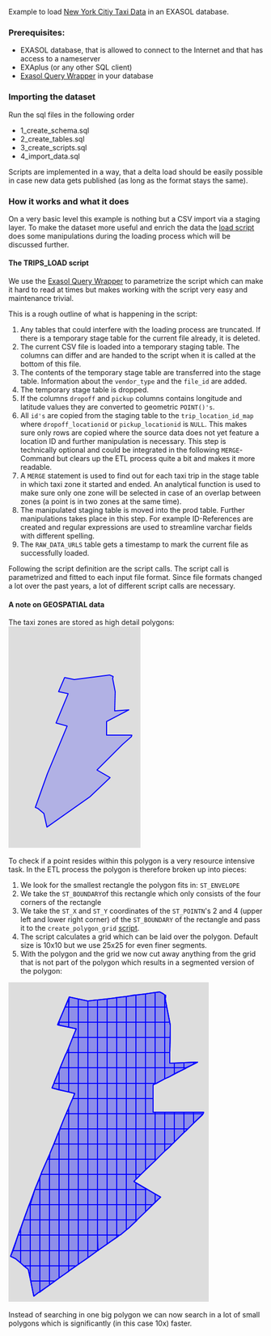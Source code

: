 Example to load [New York Citiy Taxi Data](https://www1.nyc.gov/site/tlc/about/tlc-trip-record-data.page) in an EXASOL database.

### Prerequisites:
-   EXASOL database, that is allowed to connect to the Internet and that has access to a nameserver
-   EXAplus (or any other SQL client)
-  [Exasol Query Wrapper](https://raw.githubusercontent.com/EXASOL/etl-utils/master/query_wrapper.sql ) in your database 

### Importing the dataset
Run the sql files in the following order

-   1_create_schema.sql
-   2_create_tables.sql
-   3_create_scripts.sql
-   4_import_data.sql

Scripts are implemented in a way, that a delta load should be easily possible in case new data gets published (as long as the format stays the same).

### How it works and what it does
On a very basic level this example is nothing but a CSV import via a staging layer. To make the dataset more useful and enrich the data the [load script](3_create_scripts.sql) does some manipulations during the loading process which will be discussed further.

#### The TRIPS_LOAD script
We use the [Exasol Query Wrapper](https://raw.githubusercontent.com/EXASOL/etl-utils/master/query_wrapper.sql) to parametrize the script which can make it hard to read at times but makes working with the script very easy and maintenance trivial.

This is a rough outline of what is happening in the script:

 1. Any tables that could interfere with the loading process are truncated. If there is a temporary stage table for the current file already, it is deleted.
 2. The current CSV file is loaded into a temporary staging table. The columns can differ and are handed to the script when it is called at the bottom of this file.
 3. The contents of the temporary stage table are transferred into the stage table. Information about the `vendor_type` and the `file_id` are added.
 4. The temporary stage table is dropped.
 5. If the columns `dropoff` and `pickup` columns contains longitude and latitude values they are converted to geometric `POINT()'s`.
 6. All `id's` are copied from the staging table to the `trip_location_id_map` where `dropoff_locationid` or `pickup_locationid` is `NULL`. This makes sure only rows are copied where the source data does not yet feature a location ID and further manipulation is necessary. This step is technically optional and could be integrated in the following `MERGE`-Command but clears up the ETL process quite a bit and makes it more readable.
 7. A `MERGE` statement is used to find out for each taxi trip in the stage table in which taxi zone it started and ended. An analytical function is used to make sure only one zone will be selected in case of an overlap between zones (a point is in two zones at the same time).
 8. The manipulated staging table is moved into the prod table. Further manipulations takes place in this step. For example ID-References are created and regular expressions are used to streamline varchar fields with different spelling. 
 9. The `RAW_DATA_URLS` table gets a timestamp to mark the current file as successfully loaded.

Following the script definition are the script calls. The script call is parametrized and fitted to each input file format. Since file formats changed a lot over the past years, a lot of different script calls are necessary.

#### A note on GEOSPATIAL data
The taxi zones are stored as high detail polygons: <br>
![A NYC Taxi polygon](https://raw.githubusercontent.com/exasol/opendata-examples/LN_update_11_2019/nyc_taxi/2020-06-04%2012_26_20-DBeaver%207.1.0%20-%20TAXI_ZONES.png "A NYC Taxi polygon")


To check if a point resides within this polygon is a very resource intensive task. In the ETL process the polygon is therefore broken up into pieces:

 1. We look for the smallest rectangle the polygon fits in:  `ST_ENVELOPE`
 2. We take the `ST_BOUNDARY`of this rectangle which only consists of the four corners of the rectangle
 3. We take the `ST_X` and `ST_Y` coordinates of the `ST_POINTN`'s 2 and 4 (upper left and lower right corner) of the `ST_BOUNDARY` of the rectangle and pass it to the `create_polygon_grid` [script](3_create_scripts.sql).
 4. The script calculates a grid which can be laid over the polygon. Default size is 10x10 but we use 25x25 for even finer segments.
 5. With the polygon and the grid we now cut away anything from the grid that is not part of the polygon which results in a segmented version of the polygon: 
 
![A segmented NYC taxi polygon](https://raw.githubusercontent.com/exasol/opendata-examples/LN_update_11_2019/nyc_taxi/2020-06-04%2016_03_48-DBeaver%207.1.0%20-%20SPATIAL_GRID_MERGE.png)

Instead of searching in one big polygon we can now search in a lot of small polygons which is significantly (in this case 10x) faster.
